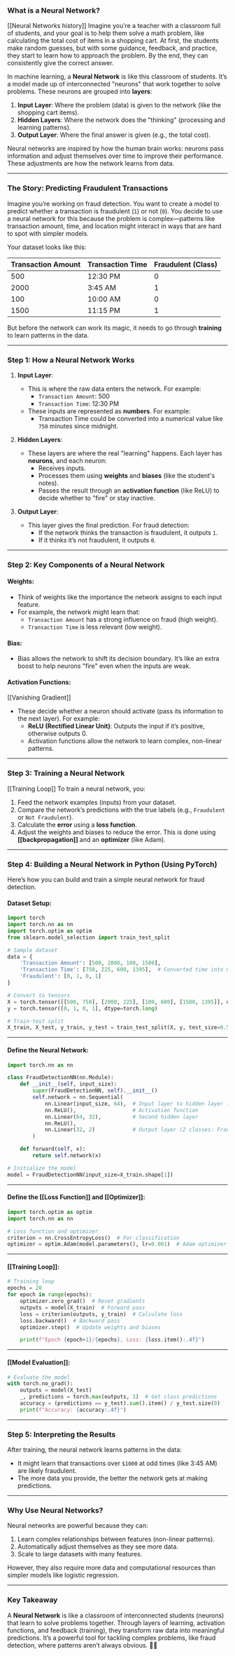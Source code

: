 ### **What is a Neural Network?**
[[Neural Networks history]]
Imagine you’re a teacher with a classroom full of students, and your goal is to help them solve a math problem, like calculating the total cost of items in a shopping cart. At first, the students make random guesses, but with some guidance, feedback, and practice, they start to learn how to approach the problem. By the end, they can consistently give the correct answer.

In machine learning, a **Neural Network** is like this classroom of students. It’s a model made up of interconnected "neurons" that work together to solve problems. These neurons are grouped into **layers**:

1. **Input Layer**: Where the problem (data) is given to the network (like the shopping cart items).
2. **Hidden Layers**: Where the network does the "thinking" (processing and learning patterns).
3. **Output Layer**: Where the final answer is given (e.g., the total cost).

Neural networks are inspired by how the human brain works: neurons pass information and adjust themselves over time to improve their performance. These adjustments are how the network learns from data.

---

### **The Story: Predicting Fraudulent Transactions**

Imagine you’re working on fraud detection. You want to create a model to predict whether a transaction is fraudulent (`1`) or not (`0`). You decide to use a neural network for this because the problem is complex—patterns like transaction amount, time, and location might interact in ways that are hard to spot with simpler models.

Your dataset looks like this:

|Transaction Amount|Transaction Time|Fraudulent (Class)|
|---|---|---|
|500|12:30 PM|0|
|2000|3:45 AM|1|
|100|10:00 AM|0|
|1500|11:15 PM|1|

But before the network can work its magic, it needs to go through **training** to learn patterns in the data.

---

### **Step 1: How a Neural Network Works**

1. **Input Layer**:
    
    - This is where the raw data enters the network. For example:
        - `Transaction Amount`: 500
        - `Transaction Time`: 12:30 PM
    - These inputs are represented as **numbers**. For example:
        - Transaction Time could be converted into a numerical value like `750` minutes since midnight.
2. **Hidden Layers**:
    
    - These layers are where the real "learning" happens. Each layer has **neurons**, and each neuron:
        - Receives inputs.
        - Processes them using **weights** and **biases** (like the student's notes).
        - Passes the result through an **activation function** (like ReLU) to decide whether to "fire" or stay inactive.
3. **Output Layer**:
    
    - This layer gives the final prediction. For fraud detection:
        - If the network thinks the transaction is fraudulent, it outputs `1`.
        - If it thinks it’s not fraudulent, it outputs `0`.

---

### **Step 2: Key Components of a Neural Network**

#### **Weights**:

- Think of weights like the importance the network assigns to each input feature.
- For example, the network might learn that:
    - `Transaction Amount` has a strong influence on fraud (high weight).
    - `Transaction Time` is less relevant (low weight).

#### **Bias**:

- Bias allows the network to shift its decision boundary. It’s like an extra boost to help neurons "fire" even when the inputs are weak.

#### **Activation Functions**:
[[Vanishing Gradient]]
- These decide whether a neuron should activate (pass its information to the next layer). For example:
    - **ReLU (Rectified Linear Unit)**: Outputs the input if it’s positive, otherwise outputs 0.
    - Activation functions allow the network to learn complex, non-linear patterns.

---

### **Step 3: Training a Neural Network**
[[Training Loop]]
To train a neural network, you:

1. Feed the network examples (inputs) from your dataset.
2. Compare the network’s predictions with the true labels (e.g., `Fraudulent` or `Not Fraudulent`).
3. Calculate the **error** using a **loss function**.
4. Adjust the weights and biases to reduce the error. This is done using **[[backpropagation]]** and an **optimizer** (like Adam).

---

### **Step 4: Building a Neural Network in Python (Using PyTorch)**

Here’s how you can build and train a simple neural network for fraud detection.

#### **Dataset Setup**:


```python
import torch
import torch.nn as nn
import torch.optim as optim
from sklearn.model_selection import train_test_split

# Sample dataset
data = {
    'Transaction Amount': [500, 2000, 100, 1500],
    'Transaction Time': [750, 225, 600, 1395],  # Converted time into minutes
    'Fraudulent': [0, 1, 0, 1]
}

# Convert to tensors
X = torch.tensor([[500, 750], [2000, 225], [100, 600], [1500, 1395]], dtype=torch.float32)
y = torch.tensor([0, 1, 0, 1], dtype=torch.long)

# Train-test split
X_train, X_test, y_train, y_test = train_test_split(X, y, test_size=0.5, random_state=42)

```


---

#### **Define the Neural Network**:

```python
import torch.nn as nn

class FraudDetectionNN(nn.Module):
    def __init__(self, input_size):
        super(FraudDetectionNN, self).__init__()
        self.network = nn.Sequential(
            nn.Linear(input_size, 64),  # Input layer to hidden layer (64 neurons)
            nn.ReLU(),                  # Activation function
            nn.Linear(64, 32),          # Second hidden layer
            nn.ReLU(),
            nn.Linear(32, 2)            # Output layer (2 classes: Fraudulent, Not Fraudulent)
        )

    def forward(self, x):
        return self.network(x)

# Initialize the model
model = FraudDetectionNN(input_size=X_train.shape[1])

```

---

#### **Define the [[Loss Function]] and [[Optimizer]]**:

```python
import torch.optim as optim
import torch.nn as nn

# Loss function and optimizer
criterion = nn.CrossEntropyLoss()  # For classification
optimizer = optim.Adam(model.parameters(), lr=0.001)  # Adam optimizer

```
---

#### [[Training Loop]]:

```python
# Training loop
epochs = 20
for epoch in range(epochs):
    optimizer.zero_grad()  # Reset gradients
    outputs = model(X_train)  # Forward pass
    loss = criterion(outputs, y_train)  # Calculate loss
    loss.backward()  # Backward pass
    optimizer.step()  # Update weights and biases

    print(f"Epoch {epoch+1}/{epochs}, Loss: {loss.item():.4f}")

```


---

#### **[[Model Evaluation]]**:

```python
# Evaluate the model
with torch.no_grad():
    outputs = model(X_test)
    _, predictions = torch.max(outputs, 1)  # Get class predictions
    accuracy = (predictions == y_test).sum().item() / y_test.size(0)
    print(f"Accuracy: {accuracy:.4f}")

```

---

### **Step 5: Interpreting the Results**

After training, the neural network learns patterns in the data:

- It might learn that transactions over `$1000` at odd times (like 3:45 AM) are likely fraudulent.
- The more data you provide, the better the network gets at making predictions.

---

### **Why Use Neural Networks?**

Neural networks are powerful because they can:

1. Learn complex relationships between features (non-linear patterns).
2. Automatically adjust themselves as they see more data.
3. Scale to large datasets with many features.

However, they also require more data and computational resources than simpler models like logistic regression.

---

### **Key Takeaway**

A **Neural Network** is like a classroom of interconnected students (neurons) that learn to solve problems together. Through layers of learning, activation functions, and feedback (training), they transform raw data into meaningful predictions. It’s a powerful tool for tackling complex problems, like fraud detection, where patterns aren’t always obvious. 🧠✨